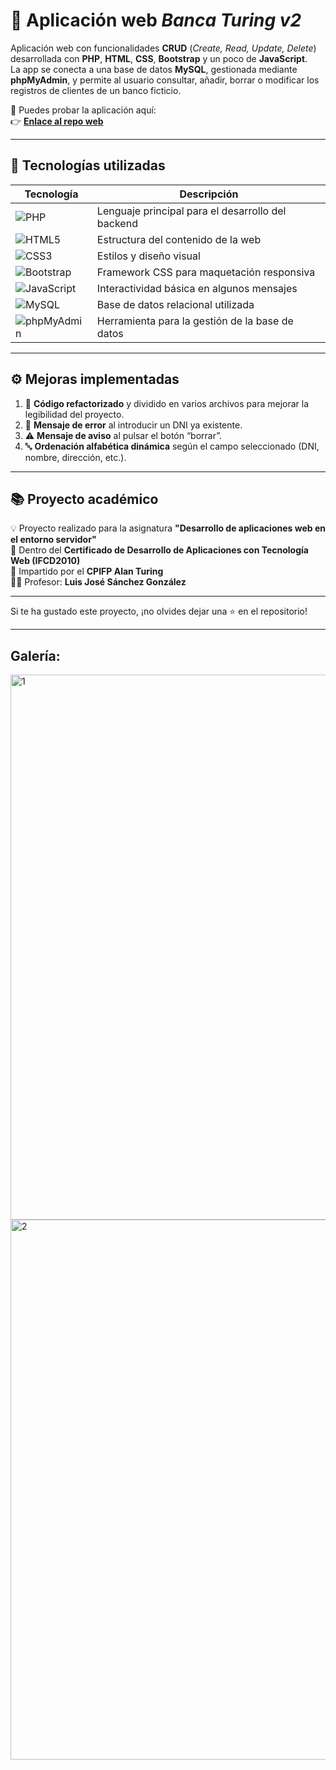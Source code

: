 # 🏦 Aplicación web *Banca Turing v2*

Aplicación web con funcionalidades **CRUD** (*Create, Read, Update, Delete*) desarrollada con **PHP**, **HTML**, **CSS**, **Bootstrap** y un poco de **JavaScript**.  
La app se conecta a una base de datos **MySQL**, gestionada mediante **phpMyAdmin**, y permite al usuario consultar, añadir, borrar o modificar los registros de clientes de un banco ficticio.

🔗 Puedes probar la aplicación aquí:  
👉 [**Enlace al repo web**](https://carlos-vallejo.alwaysdata.net/banca-turing-v2/)

---

## 🧰 Tecnologías utilizadas

| Tecnología | Descripción |
|-------------|-------------|
| ![PHP](https://img.shields.io/badge/PHP-777BB4?logo=php&logoColor=white) | Lenguaje principal para el desarrollo del backend |
| ![HTML5](https://img.shields.io/badge/HTML5-E34F26?logo=html5&logoColor=white) | Estructura del contenido de la web |
| ![CSS3](https://img.shields.io/badge/CSS3-1572B6?logo=css3&logoColor=white) | Estilos y diseño visual |
| ![Bootstrap](https://img.shields.io/badge/Bootstrap-7952B3?logo=bootstrap&logoColor=white) | Framework CSS para maquetación responsiva |
| ![JavaScript](https://img.shields.io/badge/JavaScript-F7DF1E?logo=javascript&logoColor=black) | Interactividad básica en algunos mensajes |
| ![MySQL](https://img.shields.io/badge/MySQL-4479A1?logo=mysql&logoColor=white) | Base de datos relacional utilizada |
| ![phpMyAdmin](https://img.shields.io/badge/phpMyAdmin-6C78AF?logo=phpmyadmin&logoColor=white) | Herramienta para la gestión de la base de datos |

---

## ⚙️ Mejoras implementadas

1. 🔄 **Código refactorizado** y dividido en varios archivos para mejorar la legibilidad del proyecto.  
2. 🚫 **Mensaje de error** al introducir un DNI ya existente.  
3. ⚠️ **Mensaje de aviso** al pulsar el botón “borrar”.  
4. 🔤 **Ordenación alfabética dinámica** según el campo seleccionado (DNI, nombre, dirección, etc.).

---

## 📚 Proyecto académico

💡 Proyecto realizado para la asignatura **"Desarrollo de aplicaciones web en el entorno servidor"**  
📜 Dentro del **Certificado de Desarrollo de Aplicaciones con Tecnología Web (IFCD2010)**  
🏫 Impartido por el **CPIFP Alan Turing**  
👨‍🏫 Profesor: **Luis José Sánchez González**

---

Si te ha gustado este proyecto, ¡no olvides dejar una ⭐ en el repositorio!

---

## Galería:
<img width="1527" height="872" alt="1" src="https://github.com/user-attachments/assets/832597f7-e7f5-42f8-9bf7-aa9c62cf43c8" />


<img width="1492" height="864" alt="2" src="https://github.com/user-attachments/assets/40d845e1-975c-4210-8cf3-9238c37d92f3" />



